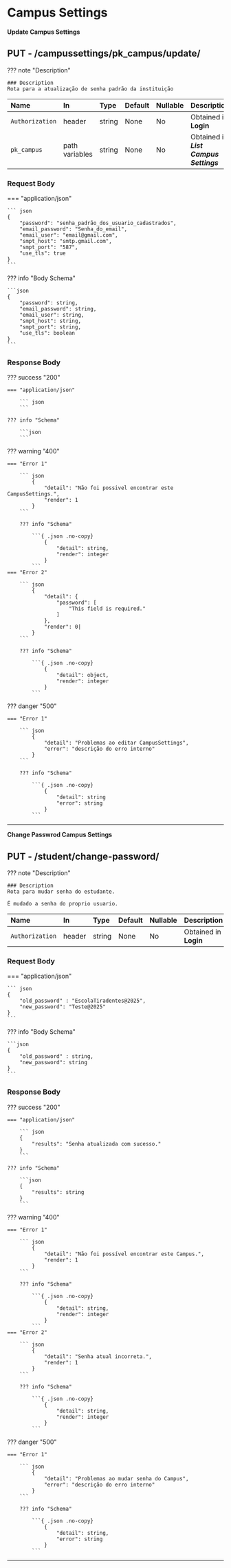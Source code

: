 # Campus Settings


**Update Campus Settings**
## **<element class="http-put">PUT<element>** - /campussettings/<element class="path-put">pk_campus</element>/update/




??? note "Description"
    
    ### Description
    Rota para a atualização de senha padrão da instituição


| Name              | In | Type | Default | Nullable | Description                          |
| :-----------------|:---|:-----|:--------|:---------|:------------------------------------ |
| `Authorization`   | header | string | None | No | Obtained in **Login** |
| `pk_campus`| path variables| string | None | No | Obtained in **_List Campus Settings_**|


### **Request Body**


=== "application/json"

    ``` json
    {
        "password": "senha_padrão_dos_usuario_cadastrados",
        "email_password": "Senha_do_email",
        "email_user": "email@gmail.com",
        "smpt_host": "smtp.gmail.com",
        "smpt_port": "587",
        "use_tls": true
    }
    ```
??? info "Body Schema"
    
    ```json
    {
        "password": string,
        "email_password": string,
        "email_user": string,
        "smpt_host": string,
        "smpt_port": string,
        "use_tls": boolean
    }
    ```

### **Response Body**

??? success "200"

    === "application/json"

        ``` json
        ```

    ??? info "Schema"
    
        ```json
        ```

??? warning "400"

    === "Error 1"

        ``` json
            {
                "detail": "Não foi possivel encontrar este CampusSettings.",
                "render": 1
            }
        ```

        ??? info "Schema"
        
            ```{ .json .no-copy}
                {
                    "detail": string,
                    "render": integer
                }
            ```
    === "Error 2"

        ``` json
            {
                "detail": {
                    "password": [
                        "This field is required."
                    ]
                },
                "render": 0|
            }
        ```

        ??? info "Schema"
        
            ```{ .json .no-copy}
                {
                    "detail": object,
                    "render": integer
                }
            ```


??? danger "500"

    === "Error 1"

        ``` json
            {
                "detail": "Problemas ao editar CampusSettings",
                "error": "descrição do erro interno"
            }
        ```

        ??? info "Schema"
        
            ```{ .json .no-copy}
                {
                    "detail": string
                    "error": string
                }
            ```

---



**Change Passwrod Campus Settings**

## **<element class="http-put">PUT<element>** - /student/change-password/

??? note "Description"

    ### Description
    Rota para mudar senha do estudante.
    
    É mudado a senha do proprio usuario.

| Name            | In             | Type    | Default | Nullable | Description                     |
| :-------------- | :------------- | :------ | :------ | :------- | :------------------------------ |
| `Authorization` | header         | string  | None    | No       | Obtained in **Login**           |

### **Request Body**

=== "application/json"

    ``` json
    {
        "old_password" : "EscolaTiradentes@2025",
        "new_password": "Teste@2025"
    }
    ```

??? info "Body Schema"

    ```json
    {
        "old_password" : string,
        "new_password": string
    }
    ```

### **Response Body**

??? success "200"

    === "application/json"

        ``` json
        {
            "results": "Senha atualizada com sucesso."
        }
        ```

    ??? info "Schema"

        ```json
        {
            "results": string
        }
        ```

??? warning "400"

    === "Error 1"

        ``` json
            {
                "detail": "Não foi possível encontrar este Campus.",
                "render": 1
            }
        ```

        ??? info "Schema"

            ```{ .json .no-copy}
                {
                    "detail": string,
                    "render": integer
                }
            ```
    === "Error 2"

        ``` json
            {
                "detail": "Senha atual incorreta.",
                "render": 1
            }
        ```

        ??? info "Schema"

            ```{ .json .no-copy}
                {
                    "detail": string,
                    "render": integer
                }
            ```


??? danger "500"

    === "Error 1"

        ``` json
            {
                "detail": "Problemas ao mudar senha do Campus",
                "error": "descrição do erro interno"
            }
        ```

        ??? info "Schema"

            ```{ .json .no-copy}
                {
                    "detail": string,
                    "error": string
                }
            ```

---
